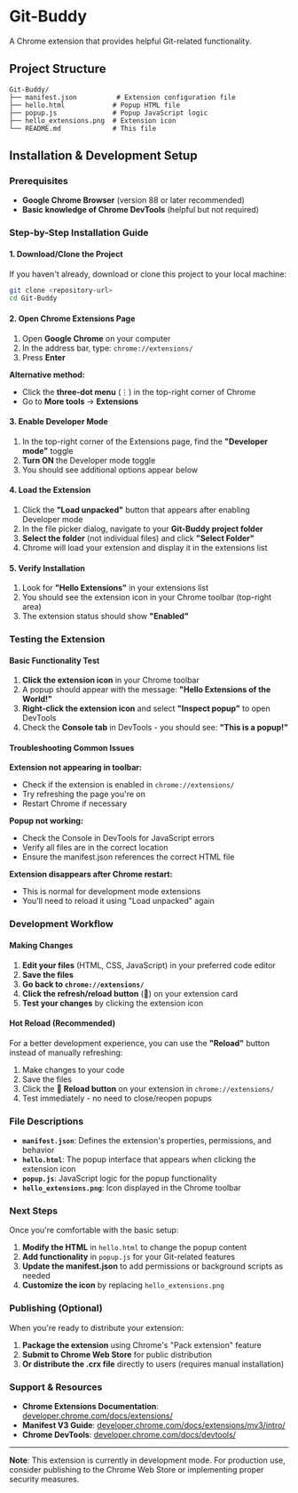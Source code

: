 # Git-Buddy

A Chrome extension that provides helpful Git-related functionality.

## Project Structure

```
Git-Buddy/
├── manifest.json          # Extension configuration file
├── hello.html            # Popup HTML file
├── popup.js              # Popup JavaScript logic
├── hello_extensions.png  # Extension icon
└── README.md             # This file
```

## Installation & Development Setup

### Prerequisites

- **Google Chrome Browser** (version 88 or later recommended)
- **Basic knowledge of Chrome DevTools** (helpful but not required)

### Step-by-Step Installation Guide

#### 1. Download/Clone the Project

If you haven't already, download or clone this project to your local machine:

```bash
git clone <repository-url>
cd Git-Buddy
```

#### 2. Open Chrome Extensions Page

1. Open **Google Chrome** on your computer
2. In the address bar, type: `chrome://extensions/`
3. Press **Enter**

**Alternative method:**
- Click the **three-dot menu** (⋮) in the top-right corner of Chrome
- Go to **More tools** → **Extensions**

#### 3. Enable Developer Mode

1. In the top-right corner of the Extensions page, find the **"Developer mode"** toggle
2. **Turn ON** the Developer mode toggle
3. You should see additional options appear below

#### 4. Load the Extension

1. Click the **"Load unpacked"** button that appears after enabling Developer mode
2. In the file picker dialog, navigate to your **Git-Buddy project folder**
3. **Select the folder** (not individual files) and click **"Select Folder"**
4. Chrome will load your extension and display it in the extensions list

#### 5. Verify Installation

1. Look for **"Hello Extensions"** in your extensions list
2. You should see the extension icon in your Chrome toolbar (top-right area)
3. The extension status should show **"Enabled"**

### Testing the Extension

#### Basic Functionality Test

1. **Click the extension icon** in your Chrome toolbar
2. A popup should appear with the message: **"Hello Extensions of the World!"**
3. **Right-click the extension icon** and select **"Inspect popup"** to open DevTools
4. Check the **Console tab** in DevTools - you should see: **"This is a popup!"**

#### Troubleshooting Common Issues

**Extension not appearing in toolbar:**
- Check if the extension is enabled in `chrome://extensions/`
- Try refreshing the page you're on
- Restart Chrome if necessary

**Popup not working:**
- Check the Console in DevTools for JavaScript errors
- Verify all files are in the correct location
- Ensure the manifest.json references the correct HTML file

**Extension disappears after Chrome restart:**
- This is normal for development mode extensions
- You'll need to reload it using "Load unpacked" again

### Development Workflow

#### Making Changes

1. **Edit your files** (HTML, CSS, JavaScript) in your preferred code editor
2. **Save the files**
3. **Go back to `chrome://extensions/`**
4. **Click the refresh/reload button** (🔄) on your extension card
5. **Test your changes** by clicking the extension icon

#### Hot Reload (Recommended)

For a better development experience, you can use the **"Reload"** button instead of manually refreshing:

1. Make changes to your code
2. Save the files
3. Click the **🔄 Reload button** on your extension in `chrome://extensions/`
4. Test immediately - no need to close/reopen popups

### File Descriptions

- **`manifest.json`**: Defines the extension's properties, permissions, and behavior
- **`hello.html`**: The popup interface that appears when clicking the extension icon
- **`popup.js`**: JavaScript logic for the popup functionality
- **`hello_extensions.png`**: Icon displayed in the Chrome toolbar

### Next Steps

Once you're comfortable with the basic setup:

1. **Modify the HTML** in `hello.html` to change the popup content
2. **Add functionality** in `popup.js` for your Git-related features
3. **Update the manifest.json** to add permissions or background scripts as needed
4. **Customize the icon** by replacing `hello_extensions.png`

### Publishing (Optional)

When you're ready to distribute your extension:

1. **Package the extension** using Chrome's "Pack extension" feature
2. **Submit to Chrome Web Store** for public distribution
3. **Or distribute the .crx file** directly to users (requires manual installation)

### Support & Resources

- **Chrome Extensions Documentation**: [developer.chrome.com/docs/extensions/](https://developer.chrome.com/docs/extensions/)
- **Manifest V3 Guide**: [developer.chrome.com/docs/extensions/mv3/intro/](https://developer.chrome.com/docs/extensions/mv3/intro/)
- **Chrome DevTools**: [developer.chrome.com/docs/devtools/](https://developer.chrome.com/docs/devtools/)

---

**Note**: This extension is currently in development mode. For production use, consider publishing to the Chrome Web Store or implementing proper security measures.